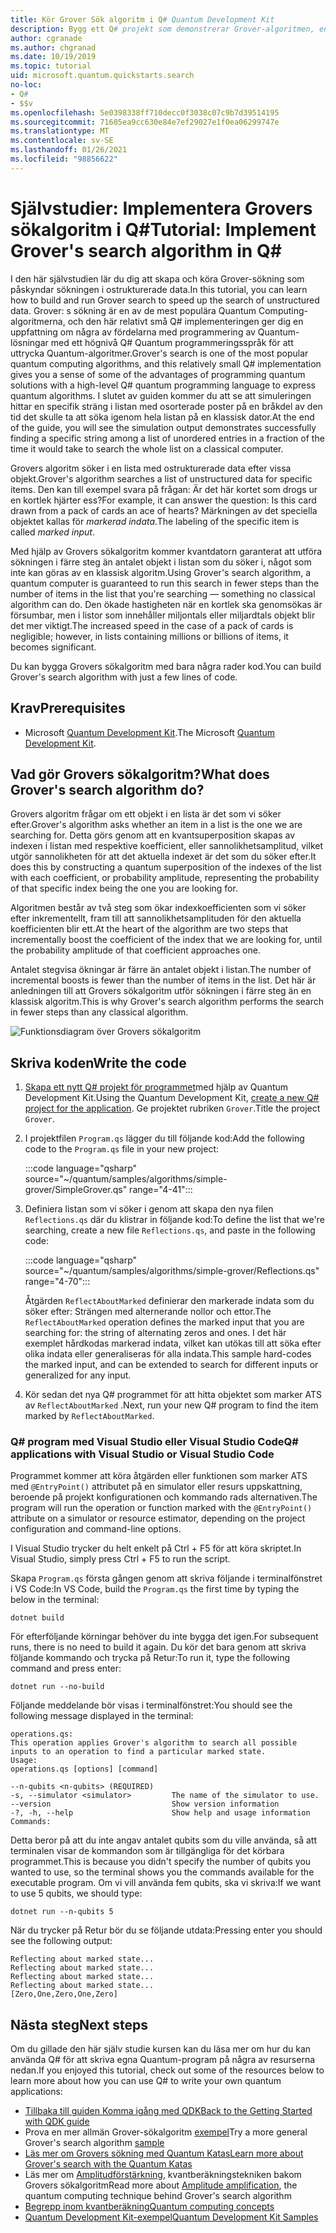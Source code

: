 ```yaml
---
title: Kör Grover Sök algoritm i Q# Quantum Development Kit
description: Bygg ett Q# projekt som demonstrerar Grover-algoritmen, en av de kanoniska Quantum-algoritmerna.
author: cgranade
ms.author: chgranad
ms.date: 10/19/2019
ms.topic: tutorial
uid: microsoft.quantum.quickstarts.search
no-loc:
- Q#
- $$v
ms.openlocfilehash: 5e0398338ff710decc0f3038c07c9b7d39514195
ms.sourcegitcommit: 71605ea9cc630e84e7ef29027e1f0ea06299747e
ms.translationtype: MT
ms.contentlocale: sv-SE
ms.lasthandoff: 01/26/2021
ms.locfileid: "98856622"
---
```

# <a name="tutorial-implement-grovers-search-algorithm-in-q"></a><span data-ttu-id="27ab1-103">Självstudier: Implementera Grovers sökalgoritm i Q\#</span><span class="sxs-lookup"><span data-stu-id="27ab1-103">Tutorial: Implement Grover's search algorithm in Q\#</span></span>

<span data-ttu-id="27ab1-104">I den här självstudien lär du dig att skapa och köra Grover-sökning som påskyndar sökningen i ostrukturerade data.</span><span class="sxs-lookup"><span data-stu-id="27ab1-104">In this tutorial, you can learn how to build and run Grover search to speed up the search of unstructured data.</span></span>  <span data-ttu-id="27ab1-105">Grover: s sökning är en av de mest populära Quantum Computing-algoritmerna, och den här relativt små Q# implementeringen ger dig en uppfattning om några av fördelarna med programmering av Quantum-lösningar med ett högnivå Q# Quantum programmeringsspråk för att uttrycka Quantum-algoritmer.</span><span class="sxs-lookup"><span data-stu-id="27ab1-105">Grover's search is one of the most popular quantum computing algorithms, and this relatively small Q# implementation gives you a sense of some of the advantages of programming quantum solutions with a high-level Q# quantum programming language to express quantum algorithms.</span></span>  <span data-ttu-id="27ab1-106">I slutet av guiden kommer du att se att simuleringen hittar en specifik sträng i listan med osorterade poster på en bråkdel av den tid det skulle ta att söka igenom hela listan på en klassisk dator.</span><span class="sxs-lookup"><span data-stu-id="27ab1-106">At the end of the guide, you will see the simulation output demonstrates successfully finding a specific string among a list of unordered entries in a fraction of the time it would take to search the whole list on a classical computer.</span></span>

<span data-ttu-id="27ab1-107">Grovers algoritm söker i en lista med ostrukturerade data efter vissa objekt.</span><span class="sxs-lookup"><span data-stu-id="27ab1-107">Grover's algorithm searches a list of unstructured data for specific items.</span></span> <span data-ttu-id="27ab1-108">Den kan till exempel svara på frågan: Är det här kortet som drogs ur en kortlek hjärter ess?</span><span class="sxs-lookup"><span data-stu-id="27ab1-108">For example, it can answer the question: Is this card drawn from a pack of cards an ace of hearts?</span></span> <span data-ttu-id="27ab1-109">Märkningen av det speciella objektet kallas för _markerad indata_.</span><span class="sxs-lookup"><span data-stu-id="27ab1-109">The labeling of the specific item is called _marked input_.</span></span>

<span data-ttu-id="27ab1-110">Med hjälp av Grovers sökalgoritm kommer kvantdatorn garanterat att utföra sökningen i färre steg än antalet objekt i listan som du söker i, något som inte kan göras av en klassisk algoritm.</span><span class="sxs-lookup"><span data-stu-id="27ab1-110">Using Grover's search algorithm, a quantum computer is guaranteed to run this search in fewer steps than the number of items in the list that you're searching — something no classical algorithm can do.</span></span> <span data-ttu-id="27ab1-111">Den ökade hastigheten när en kortlek ska genomsökas är försumbar, men i listor som innehåller miljontals eller miljardtals objekt blir det mer viktigt.</span><span class="sxs-lookup"><span data-stu-id="27ab1-111">The increased speed in the case of a pack of cards is negligible; however, in lists containing millions or billions of items, it becomes significant.</span></span>

<span data-ttu-id="27ab1-112">Du kan bygga Grovers sökalgoritm med bara några rader kod.</span><span class="sxs-lookup"><span data-stu-id="27ab1-112">You can build Grover's search algorithm with just a few lines of code.</span></span>

## <a name="prerequisites"></a><span data-ttu-id="27ab1-113">Krav</span><span class="sxs-lookup"><span data-stu-id="27ab1-113">Prerequisites</span></span>

- <span data-ttu-id="27ab1-114">Microsoft [Quantum Development Kit][install].</span><span class="sxs-lookup"><span data-stu-id="27ab1-114">The Microsoft [Quantum Development Kit][install].</span></span>

## <a name="what-does-grovers-search-algorithm-do"></a><span data-ttu-id="27ab1-115">Vad gör Grovers sökalgoritm?</span><span class="sxs-lookup"><span data-stu-id="27ab1-115">What does Grover's search algorithm do?</span></span>

<span data-ttu-id="27ab1-116">Grovers algoritm frågar om ett objekt i en lista är det som vi söker efter.</span><span class="sxs-lookup"><span data-stu-id="27ab1-116">Grover's algorithm asks whether an item in a list is the one we are searching for.</span></span> <span data-ttu-id="27ab1-117">Detta görs genom att en kvantsuperposition skapas av indexen i listan med respektive koefficient, eller sannolikhetsamplitud, vilket utgör sannolikheten för att det aktuella indexet är det som du söker efter.</span><span class="sxs-lookup"><span data-stu-id="27ab1-117">It does this by constructing a quantum superposition of the indexes of the list with each coefficient, or probability amplitude, representing the probability of that specific index being the one you are looking for.</span></span>

<span data-ttu-id="27ab1-118">Algoritmen består av två steg som ökar indexkoefficienten som vi söker efter inkrementellt, fram till att sannolikhetsamplituden för den aktuella koefficienten blir ett.</span><span class="sxs-lookup"><span data-stu-id="27ab1-118">At the heart of the algorithm are two steps that incrementally boost the coefficient of the index that we are looking for, until the probability amplitude of that coefficient approaches one.</span></span>

<span data-ttu-id="27ab1-119">Antalet stegvisa ökningar är färre än antalet objekt i listan.</span><span class="sxs-lookup"><span data-stu-id="27ab1-119">The number of incremental boosts is fewer than the number of items in the list.</span></span> <span data-ttu-id="27ab1-120">Det här är anledningen till att Grovers sökalgoritm utför sökningen i färre steg än en klassisk algoritm.</span><span class="sxs-lookup"><span data-stu-id="27ab1-120">This is why Grover's search algorithm performs the search in fewer steps than any classical algorithm.</span></span>

![Funktionsdiagram över Grovers sökalgoritm](~/media/grover.png)

## <a name="write-the-code"></a><span data-ttu-id="27ab1-122">Skriva koden</span><span class="sxs-lookup"><span data-stu-id="27ab1-122">Write the code</span></span>

1. <span data-ttu-id="27ab1-123">[Skapa ett nytt Q# projekt för programmet](xref:microsoft.quantum.install.standalone)med hjälp av Quantum Development Kit.</span><span class="sxs-lookup"><span data-stu-id="27ab1-123">Using the Quantum Development Kit, [create a new Q# project for the application](xref:microsoft.quantum.install.standalone).</span></span> <span data-ttu-id="27ab1-124">Ge projektet rubriken `Grover`.</span><span class="sxs-lookup"><span data-stu-id="27ab1-124">Title the project `Grover`.</span></span>

1. <span data-ttu-id="27ab1-125">I projektfilen `Program.qs` lägger du till följande kod:</span><span class="sxs-lookup"><span data-stu-id="27ab1-125">Add the following code to the `Program.qs` file in your new project:</span></span>

    :::code language="qsharp" source="~/quantum/samples/algorithms/simple-grover/SimpleGrover.qs" range="4-41":::

1. <span data-ttu-id="27ab1-126">Definiera listan som vi söker i genom att skapa den nya filen `Reflections.qs` där du klistrar in följande kod:</span><span class="sxs-lookup"><span data-stu-id="27ab1-126">To define the list that we're searching, create a new file `Reflections.qs`, and paste in the following code:</span></span>

    :::code language="qsharp" source="~/quantum/samples/algorithms/simple-grover/Reflections.qs" range="4-70":::

    <span data-ttu-id="27ab1-127">Åtgärden `ReflectAboutMarked` definierar den markerade indata som du söker efter: Strängen med alternerande nollor och ettor.</span><span class="sxs-lookup"><span data-stu-id="27ab1-127">The `ReflectAboutMarked` operation defines the marked input that you are searching for: the string of alternating zeros and ones.</span></span> <span data-ttu-id="27ab1-128">I det här exemplet hårdkodas markerad indata, vilket kan utökas till att söka efter olika indata eller generaliseras för alla indata.</span><span class="sxs-lookup"><span data-stu-id="27ab1-128">This sample hard-codes the marked input, and can be extended to search for different inputs or generalized for any input.</span></span>

1. <span data-ttu-id="27ab1-129">Kör sedan det nya Q# programmet för att hitta objektet som marker ATS av `ReflectAboutMarked` .</span><span class="sxs-lookup"><span data-stu-id="27ab1-129">Next, run your new Q# program to find the item marked by `ReflectAboutMarked`.</span></span>

### <a name="no-locq-applications-with-visual-studio-or-visual-studio-code"></a><span data-ttu-id="27ab1-130">Q# program med Visual Studio eller Visual Studio Code</span><span class="sxs-lookup"><span data-stu-id="27ab1-130">Q# applications with Visual Studio or Visual Studio Code</span></span>

<span data-ttu-id="27ab1-131">Programmet kommer att köra åtgärden eller funktionen som marker ATS med `@EntryPoint()` attributet på en simulator eller resurs uppskattning, beroende på projekt konfigurationen och kommando rads alternativen.</span><span class="sxs-lookup"><span data-stu-id="27ab1-131">The program will run the operation or function marked with the `@EntryPoint()` attribute on a simulator or resource estimator, depending on the project configuration and command-line options.</span></span>

<span data-ttu-id="27ab1-132">I Visual Studio trycker du helt enkelt på Ctrl + F5 för att köra skriptet.</span><span class="sxs-lookup"><span data-stu-id="27ab1-132">In Visual Studio, simply press Ctrl + F5 to run the script.</span></span>

<span data-ttu-id="27ab1-133">Skapa `Program.qs` första gången genom att skriva följande i terminalfönstret i VS Code:</span><span class="sxs-lookup"><span data-stu-id="27ab1-133">In VS Code, build the `Program.qs` the first time by typing the below in the terminal:</span></span>

```Command line
dotnet build
```

<span data-ttu-id="27ab1-134">För efterföljande körningar behöver du inte bygga det igen.</span><span class="sxs-lookup"><span data-stu-id="27ab1-134">For subsequent runs, there is no need to build it again.</span></span> <span data-ttu-id="27ab1-135">Du kör det bara genom att skriva följande kommando och trycka på Retur:</span><span class="sxs-lookup"><span data-stu-id="27ab1-135">To run it, type the following command and press enter:</span></span>

```Command line
dotnet run --no-build
```

<span data-ttu-id="27ab1-136">Följande meddelande bör visas i terminalfönstret:</span><span class="sxs-lookup"><span data-stu-id="27ab1-136">You should see the following message displayed in the terminal:</span></span>

```
operations.qs:
This operation applies Grover's algorithm to search all possible inputs to an operation to find a particular marked state.
Usage:
operations.qs [options] [command]

--n-qubits <n-qubits> (REQUIRED)
-s, --simulator <simulator>         The name of the simulator to use.
--version                           Show version information
-?, -h, --help                      Show help and usage information
Commands:
```

<span data-ttu-id="27ab1-137">Detta beror på att du inte angav antalet qubits som du ville använda, så att terminalen visar de kommandon som är tillgängliga för det körbara programmet.</span><span class="sxs-lookup"><span data-stu-id="27ab1-137">This is because you didn't specify the number of qubits you wanted to use, so the terminal shows you the commands available for the executable program.</span></span> <span data-ttu-id="27ab1-138">Om vi vill använda fem qubits, ska vi skriva:</span><span class="sxs-lookup"><span data-stu-id="27ab1-138">If we want to use 5 qubits, we should type:</span></span>

```Command line
dotnet run --n-qubits 5
```

<span data-ttu-id="27ab1-139">När du trycker på Retur bör du se följande utdata:</span><span class="sxs-lookup"><span data-stu-id="27ab1-139">Pressing enter you should see the following output:</span></span>

```
Reflecting about marked state...
Reflecting about marked state...
Reflecting about marked state...
Reflecting about marked state...
[Zero,One,Zero,One,Zero]
```

## <a name="next-steps"></a><span data-ttu-id="27ab1-140">Nästa steg</span><span class="sxs-lookup"><span data-stu-id="27ab1-140">Next steps</span></span>

<span data-ttu-id="27ab1-141">Om du gillade den här själv studie kursen kan du läsa mer om hur du kan använda Q# för att skriva egna Quantum-program på några av resurserna nedan.</span><span class="sxs-lookup"><span data-stu-id="27ab1-141">If you enjoyed this tutorial, check out some of the resources below to learn more about how you can use Q# to write your own quantum applications:</span></span>

- [<span data-ttu-id="27ab1-142">Tillbaka till guiden Komma igång med QDK</span><span class="sxs-lookup"><span data-stu-id="27ab1-142">Back to the Getting Started with QDK guide</span></span>](xref:microsoft.quantum.welcome)
- <span data-ttu-id="27ab1-143">Prova en mer allmän Grover-sökalgoritm [exempel](https://github.com/microsoft/Quantum/tree/main/samples/algorithms/database-search)</span><span class="sxs-lookup"><span data-stu-id="27ab1-143">Try a more general Grover's search algorithm [sample](https://github.com/microsoft/Quantum/tree/main/samples/algorithms/database-search)</span></span>
- [<span data-ttu-id="27ab1-144">Läs mer om Grovers sökning med Quantum Katas</span><span class="sxs-lookup"><span data-stu-id="27ab1-144">Learn more about Grover's search with the Quantum Katas</span></span>](xref:microsoft.quantum.overview.katas)
- <span data-ttu-id="27ab1-145">Läs mer om [Amplitudförstärkning][amplitude-amplification], kvantberäkningstekniken bakom Grovers sökalgoritm</span><span class="sxs-lookup"><span data-stu-id="27ab1-145">Read more about [Amplitude amplification][amplitude-amplification], the quantum computing technique behind Grover's search algorithm</span></span>
- [<span data-ttu-id="27ab1-146">Begrepp inom kvantberäkning</span><span class="sxs-lookup"><span data-stu-id="27ab1-146">Quantum computing concepts</span></span>](xref:microsoft.quantum.concepts.intro)
- [<span data-ttu-id="27ab1-147">Quantum Development Kit-exempel</span><span class="sxs-lookup"><span data-stu-id="27ab1-147">Quantum Development Kit Samples</span></span>](https://docs.microsoft.com/samples/browse/?products=qdk)

<!-- LINKS -->

[install]: xref:microsoft.quantum.install
[amplitude-amplification]: xref:microsoft.quantum.libraries.standard.algorithms#amplitude-amplification
